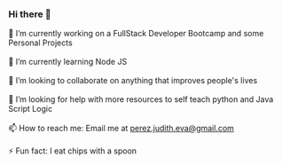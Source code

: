 ### Hi there 👋

🔭 I’m currently working on a FullStack Developer Bootcamp and some Personal Projects
<br />
<br />
🌱 I’m currently learning Node JS
<br />
<br />
👯 I’m looking to collaborate on anything that improves people's lives
<br />
<br />
🤔 I’m looking for help with more resources to self teach python and Java Script Logic
<br />
<br />
📫 How to reach me: Email me at perez.judith.eva@gmail.com
<br />
<br />
⚡ Fun fact: I eat chips with a spoon
<!--
**Geckogiggles/Geckogiggles** is a ✨ _special_ ✨ repository because its `README.md` (this file) appears on your GitHub profile.
-->
